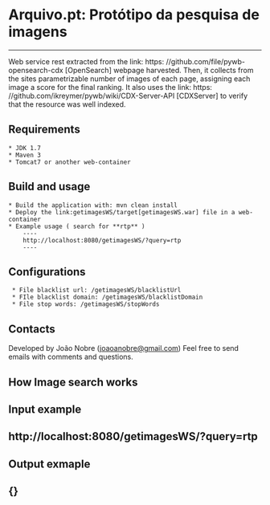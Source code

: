 # Arquivo.pt: Protótipo da pesquisa de imagens
---
Web service rest extracted from the link: https: //github.com/file/pywb-opensearch-cdx [OpenSearch] webpage harvested. Then, it collects from the sites parametrizable number of images of each page, assigning each image a score for the final ranking. It also uses the link: https: //github.com/ikreymer/pywb/wiki/CDX-Server-API [CDXServer] to verify that the resource was well indexed.

## Requirements
	* JDK 1.7
	* Maven 3
	* Tomcat7 or another web-container

## Build and usage
	* Build the application with: mvn clean install
	* Deploy the link:getimagesWS/target[getimagesWS.war] file in a web-container
	* Example usage ( search for **rtp** )
		----
		http://localhost:8080/getimagesWS/?query=rtp 
		----

## Configurations
	 * File blacklist url: /getimagesWS/blacklistUrl
	 * FIle blacklist domain: /getimagesWS/blacklistDomain
	 * File stop words: /getimagesWS/stopWords
	 
## Contacts
Developed by João Nobre (joaoanobre@gmail.com) 
Feel free to send emails with comments and questions.

## How Image search works
Input example
----
http://localhost:8080/getimagesWS/?query=rtp 
----

Output exmaple
----
{}
----


    





